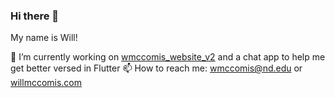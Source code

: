 ### Hi there 👋

My name is Will!

🔭 I’m currently working on [wmccomis_website_v2](https://github.com/wmccomis/wmccomis_website_v2) and a chat app to help me get better versed in Flutter
📫 How to reach me: wmccomis@nd.edu or [willmccomis.com](https://willmccomis.com)

<!--
**wmccomis/wmccomis** is a ✨ _special_ ✨ repository because its `README.md` (this file) appears on your GitHub profile.

Here are some ideas to get you started:

- 🔭 I’m currently working on ...
- 🌱 I’m currently learning ...
- 👯 I’m looking to collaborate on ...
- 🤔 I’m looking for help with ...
- 💬 Ask me about ...
- 📫 How to reach me: ...
- 😄 Pronouns: ...
- ⚡ Fun fact: ...
-->
